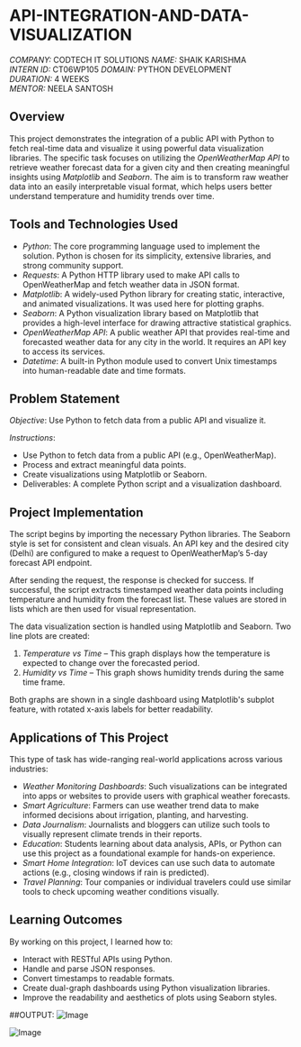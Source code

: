 # API-INTEGRATION-AND-DATA-VISUALIZATION

*COMPANY:* CODTECH IT SOLUTIONS
*NAME:* SHAIK KARISHMA  
*INTERN ID:* CT06WP105
*DOMAIN:* PYTHON DEVELOPMENT  
*DURATION:* 4 WEEKS  
*MENTOR:* NEELA SANTOSH


## Overview

This project demonstrates the integration of a public API with Python to fetch real-time data and visualize it using powerful data visualization libraries. The specific task focuses on utilizing the *OpenWeatherMap API* to retrieve weather forecast data for a given city and then creating meaningful insights using *Matplotlib* and *Seaborn*. The aim is to transform raw weather data into an easily interpretable visual format, which helps users better understand temperature and humidity trends over time.

## Tools and Technologies Used

- *Python*: The core programming language used to implement the solution. Python is chosen for its simplicity, extensive libraries, and strong community support.
- *Requests*: A Python HTTP library used to make API calls to OpenWeatherMap and fetch weather data in JSON format.
- *Matplotlib*: A widely-used Python library for creating static, interactive, and animated visualizations. It was used here for plotting graphs.
- *Seaborn*: A Python visualization library based on Matplotlib that provides a high-level interface for drawing attractive statistical graphics.
- *OpenWeatherMap API*: A public weather API that provides real-time and forecasted weather data for any city in the world. It requires an API key to access its services.
- *Datetime*: A built-in Python module used to convert Unix timestamps into human-readable date and time formats.

## Problem Statement

*Objective*: Use Python to fetch data from a public API and visualize it.

*Instructions*:
- Use Python to fetch data from a public API (e.g., OpenWeatherMap).
- Process and extract meaningful data points.
- Create visualizations using Matplotlib or Seaborn.
- Deliverables: A complete Python script and a visualization dashboard.

## Project Implementation

The script begins by importing the necessary Python libraries. The Seaborn style is set for consistent and clean visuals. An API key and the desired city (Delhi) are configured to make a request to OpenWeatherMap’s 5-day forecast API endpoint.

After sending the request, the response is checked for success. If successful, the script extracts timestamped weather data points including temperature and humidity from the forecast list. These values are stored in lists which are then used for visual representation.

The data visualization section is handled using Matplotlib and Seaborn. Two line plots are created:

1. *Temperature vs Time* – This graph displays how the temperature is expected to change over the forecasted period.
2. *Humidity vs Time* – This graph shows humidity trends during the same time frame.

Both graphs are shown in a single dashboard using Matplotlib's subplot feature, with rotated x-axis labels for better readability.

## Applications of This Project

This type of task has wide-ranging real-world applications across various industries:

- *Weather Monitoring Dashboards*: Such visualizations can be integrated into apps or websites to provide users with graphical weather forecasts.
- *Smart Agriculture*: Farmers can use weather trend data to make informed decisions about irrigation, planting, and harvesting.
- *Data Journalism*: Journalists and bloggers can utilize such tools to visually represent climate trends in their reports.
- *Education*: Students learning about data analysis, APIs, or Python can use this project as a foundational example for hands-on experience.
- *Smart Home Integration*: IoT devices can use such data to automate actions (e.g., closing windows if rain is predicted).
- *Travel Planning*: Tour companies or individual travelers could use similar tools to check upcoming weather conditions visually.

## Learning Outcomes

By working on this project, I learned how to:
- Interact with RESTful APIs using Python.
- Handle and parse JSON responses.
- Convert timestamps to readable formats.
- Create dual-graph dashboards using Python visualization libraries.
- Improve the readability and aesthetics of plots using Seaborn styles.


##OUTPUT:
![Image](https://github.com/user-attachments/assets/f594ddc4-3a8a-4e33-ae90-e8f4f047cb3f)

![Image](https://github.com/user-attachments/assets/ca0c0877-174b-4e09-a668-f6578b1482c5)

